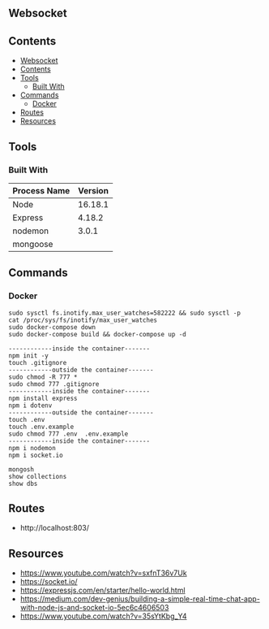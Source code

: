 ## Websocket

## Contents

- [Websocket](#websocket)
- [Contents](#contents)
- [Tools](#tools)
  - [Built With](#built-with)
- [Commands](#commands)
  - [Docker](#docker)
- [Routes](#routes)
- [Resources](#resources)

## Tools

### Built With

| Process Name | Version |
| ------------ | ------- |
| Node         | 16.18.1 |
| Express      | 4.18.2  |
| nodemon      | 3.0.1   |
| mongoose      |    |

## Commands 

### Docker
```
sudo sysctl fs.inotify.max_user_watches=582222 && sudo sysctl -p
cat /proc/sys/fs/inotify/max_user_watches
sudo docker-compose down
sudo docker-compose build && docker-compose up -d

```

```
------------inside the container-------
npm init -y
touch .gitignore
------------outside the container-------
sudo chmod -R 777 *
sudo chmod 777 .gitignore
------------inside the container-------
npm install express
npm i dotenv
------------outside the container-------
touch .env
touch .env.example
sudo chmod 777 .env  .env.example
------------inside the container-------
npm i nodemon
npm i socket.io
```

```
mongosh
show collections
show dbs
```

## Routes
- http://localhost:803/


## Resources
- https://www.youtube.com/watch?v=sxfnT36v7Uk 
- https://socket.io/
- https://expressjs.com/en/starter/hello-world.html 
- https://medium.com/dev-genius/building-a-simple-real-time-chat-app-with-node-js-and-socket-io-5ec6c4606503
- https://www.youtube.com/watch?v=35sYtKbg_Y4
